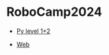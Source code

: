 # RoboCamp2024

- [Py level 1+2](https://github.com/BogdanBackend/RoboCamp2024/blob/main/py/py_robocamp2024.ipynb)

- [Web](web/level1/README.md)